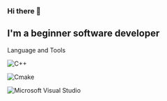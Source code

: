 ### Hi there 👋

## I'm a beginner software developer

Language and Tools

![C++](https://img.shields.io/badge/-C++-090909?style-for-the-badge&logo=C%2b%2b&logoColor=6296CC)

![Cmake](https://img.shields.io/badge/-Cmake-090909?style-for-the-badge&logo=Cmake&logoColor=6296CC)

![Microsoft Visual Studio](https://img.shields.io/badge/-Microsoft%20Visual%20Studio-090909?style-for-the-badge&logo=Microsoft%20Visual%20Studio)